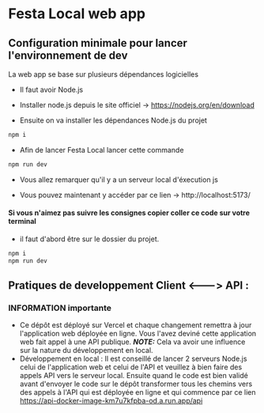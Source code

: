 # Festa Local web app

## Configuration minimale pour lancer l'environnement de dev
La web app se base sur plusieurs dépendances logicielles
* Il faut avoir Node.js
- Installer node.js depuis le site officiel -> https://nodejs.org/en/download
* Ensuite on va installer les dépendances Node.js du projet
```sh
npm i
```
* Afin de lancer Festa Local lancer cette commande
```sh
npm run dev
```
* Vous allez remarquer qu'il y a un serveur local d'éxecution js
- Vous pouvez maintenant y accéder par ce lien -> http://localhost:5173/

#### Si vous n'aimez pas suivre les consignes copier coller ce code sur votre terminal
- il faut d'abord être sur le dossier du projet.
```sh
npm i
npm run dev
```

## Pratiques de developpement Client <---> API :
### INFORMATION importante
- Ce dépôt est déployé sur Vercel et chaque changement remettra à jour l'application web déployée en ligne.
Vous l'avez deviné cette application web fait appel à une API publique.
**_NOTE:_** Cela va avoir une influence sur la nature du développement en local.
- Développement en local :
Il est conseillé de lancer 2 serveurs Node.js celui de l'application web et celui de l'API
et veuillez à bien faire des appels API vers le serveur local.
Ensuite quand le code est bien validé avant d'envoyer le code sur le dépôt transformer tous les chemins
vers des appels à l'API qui est déployée en ligne et qui commence par ce lien https://api-docker-image-km7u7kfpba-od.a.run.app/api
